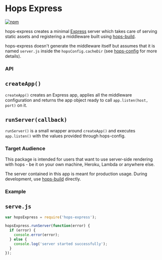 # Hops Express

[![npm](https://img.shields.io/npm/v/hops-express.svg)](https://www.npmjs.com/package/hops-express)

hops-express creates a minimal [Express](https://expressjs.com/) server which takes care of serving static assets and registering a middleware built using [hops-build](https://github.com/xing/hops/tree/master/packages/build).

hops-express doesn't generate the middleware itself but assumes that it is named `server.js` inside the `hopsConfig.cacheDir` (see [hops-config](https://github.com/xing/hops/tree/master/packages/config) for more details).

### API

## `createApp()`

`createApp()` creates an Express app, applies all the middleware configuration and returns the app object ready to call `app.listen(host, port)` on it.

## `runServer(callback)`

`runServer()` is a small wrapper around `createApp()` and executes `app.listen()` with the values provided through hops-config.

### Target Audience

This package is intended for users that want to use server-side rendering with hops - be it on your own machine, Heroku, Lambda or anywhere else.

The server contained in this app is meant for production usage. During development, use [hops-build](https://github.com/xing/hops/tree/master/packages/build) directly.

### Example

## `serve.js`

```javascript
var hopsExpress = require('hops-express');

hopsExpress.runServer(function(error) {
  if (error) {
    console.error(error);
  } else {
    console.log('server started successfully');
  }
});
```
